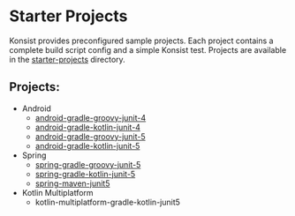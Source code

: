 # Starter Projects

Konsist provides preconfigured sample projects. Each project contains a complete build script config and a simple Konsist test. Projects are available in the [starter-projects](https://github.com/LemonAppDev/konsist/tree/main/samples/starter-projects) directory.

## Projects:

* Android
  * [android-gradle-groovy-junit-4](https://github.com/LemonAppDev/konsist/tree/main/samples/starter-projects/konsist-starter-android-gradle-groovy-junit-4)
  * [android-gradle-kotlin-junit-4](https://github.com/LemonAppDev/konsist/tree/main/samples/starter-projects/konsist-starter-android-gradle-kotlin-junit-4)
  * [android-gradle-groovy-junit-5](https://github.com/LemonAppDev/konsist/tree/main/samples/starter-projects/konsist-starter-android-gradle-groovy-junit-5)
  * [android-gradle-kotlin-junit-5](https://github.com/LemonAppDev/konsist/tree/main/samples/starter-projects/konsist-starter-android-gradle-kotlin-junit-5)
* Spring
  * [spring-gradle-groovy-junit-5](https://github.com/LemonAppDev/konsist/tree/main/samples/starter-projects/konsist-starter-spring-gradle-groovy-junit-5)
  * [spring-gradle-kotlin-junit-5](https://github.com/LemonAppDev/konsist/tree/main/samples/starter-projects/konsist-starter-android-gradle-kotlin-junit-5)
  * [spring-maven-junit5](https://github.com/LemonAppDev/konsist/tree/main/samples/starter-projects/konsist-starter-spring-gradle-kotlin-junit-5)
* Kotlin Multiplatform
  * kotlin-multiplatform-gradle-kotlin-junit5
